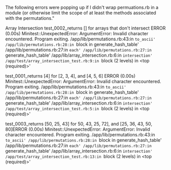 The following errors were popping up if I didn't wrap permuations.rb in a module (or otherwise limit the scope of at least the methods associated with the permutations."

Array Intersection
  test_0002_returns [] for arrays that don't intersect           ERROR (0.00s)
Minitest::UnexpectedError:         ArgumentError: Invalid character encountered. Program exiting.
            /app/lib/permutations.rb:43:in `to_ascii'
            /app/lib/permutations.rb:28:in `block in generate_hash_table'
            /app/lib/permutations.rb:27:in `each'
            /app/lib/permutations.rb:27:in `generate_hash_table'
            /app/lib/array_intersection.rb:6:in `intersection'
            /app/test/array_intersection_test.rb:9:in `block (2 levels) in <top (required)>'

  test_0001_returns [4] for [2, 3, 4], and [4, 5, 6]             ERROR (0.00s)
Minitest::UnexpectedError:         ArgumentError: Invalid character encountered. Program exiting.
            /app/lib/permutations.rb:43:in `to_ascii'
            /app/lib/permutations.rb:28:in `block in generate_hash_table'
            /app/lib/permutations.rb:27:in `each'
            /app/lib/permutations.rb:27:in `generate_hash_table'
            /app/lib/array_intersection.rb:6:in `intersection'
            /app/test/array_intersection_test.rb:5:in `block (2 levels) in <top (required)>'

  test_0003_returns [50, 25, 43] for 50, 43, 25, 72], and [25, 36, 43, 50, 80]ERROR (0.00s)
Minitest::UnexpectedError:         ArgumentError: Invalid character encountered. Program exiting.
            /app/lib/permutations.rb:43:in `to_ascii'
            /app/lib/permutations.rb:28:in `block in generate_hash_table'
            /app/lib/permutations.rb:27:in `each'
            /app/lib/permutations.rb:27:in `generate_hash_table'
            /app/lib/array_intersection.rb:6:in `intersection'
            /app/test/array_intersection_test.rb:13:in `block (2 levels) in <top (required)>'
